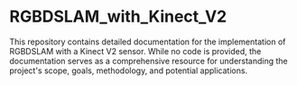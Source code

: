 # RGBDSLAM_with_Kinect_V2
This repository contains detailed documentation for the implementation of RGBDSLAM with a Kinect V2 sensor. While no code is provided, the documentation serves as a comprehensive resource for understanding the project's scope, goals, methodology, and potential applications.
